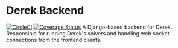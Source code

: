 # Derek Backend
[![CircleCI](https://circleci.com/gh/HQDerek/backend.svg?style=svg)](https://circleci.com/gh/HQDerek/backend)
[![Coverage Status](https://coveralls.io/repos/github/HQDerek/backend/badge.svg?branch=master)](https://coveralls.io/github/HQDerek/backend?branch=master)
A Django-based backend for Derek. Responsible for running Derek's solvers and handling web socket connections from the frontend clients.
